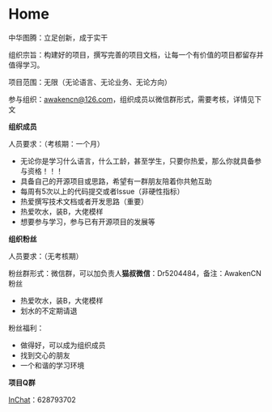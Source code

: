 # Home

中华图腾：立足创新，成于实干

组织宗旨：构建好的项目，撰写完善的项目文档，让每一个有价值的项目都留存并值得学习。

项目范围：无限（无论语言、无论业务、无论方向）

参与组织：awakencn@126.com，组织成员以微信群形式，需要考核，详情见下文

**组织成员**

人员要求：（考核期：一个月）

- 无论你是学习什么语言，什么工龄，甚至学生，只要你热爱，那么你就具备参与资格！！！
- 具备自己的开源项目或思路，希望有一群朋友陪着你共勉互助
- 每周有5次以上的代码提交或者Issue（非硬性指标）
- 热爱撰写技术文档或者开发思路（重要）
- 热爱吹水，装B，大佬模样
- 想要参与学习，参与已有开源项目的发展等

**组织粉丝**

人员要求：（无考核期）

粉丝群形式：微信群，可以加负责人**猫叔微信**：Dr5204484，备注：AwakenCN粉丝

- 热爱吹水，装B，大佬模样
- 划水的不定期请退

粉丝福利：

- 做得好，可以成为组织成员
- 找到交心的朋友
- 一个和谐的学习环境

**项目Q群**

[InChat](https://github.com/AwakenCN/InChat)：628793702
